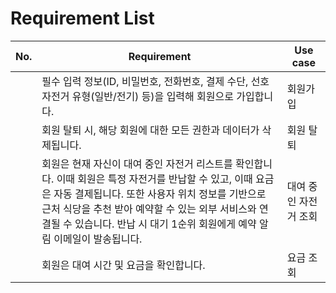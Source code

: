 # Requirement List

| No. | Requirement                                                                                                                                                                                                                                                                                        | Use case              |
| --- | -------------------------------------------------------------------------------------------------------------------------------------------------------------------------------------------------------------------------------------------------------------------------------------------------- | --------------------- |
|     | 필수 입력 정보(ID, 비밀번호, 전화번호, 결제 수단, 선호 자전거 유형(일반/전기) 등)을 입력해 회원으로 가입합니다.                                                                                                                                                                                    | 회원가입              |
|     | 회원 탈퇴 시, 해당 회원에 대한 모든 권한과 데이터가 삭제됩니다.                                                                                                                                                                                                                                    | 회원 탈퇴             |
|     | 회원은 현재 자신이 대여 중인 자전거 리스트를 확인합니다. 이때 회원은 특정 자전거를 반납할 수 있고, 이때 요금은 자동 결제됩니다. 또한 사용자 위치 정보를 기반으로 근처 식당을 추천 받아 예약할 수 있는 외부 서비스와 연결될 수 있습니다. 반납 시 대기 1순위 회원에게 예약 알림 이메일이 발송됩니다. | 대여 중인 자전거 조회 |
|     | 회원은 대여 시간 및 요금을 확인합니다.                                                                                                                                                                                                                                                             | 요금 조회             |
